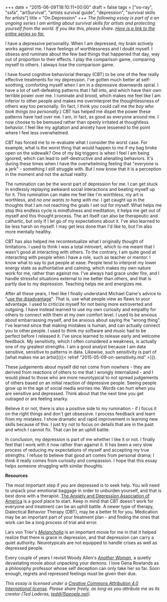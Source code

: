 +++
date = "2015-06-09T18:10:11+00:00"
draft = false
tags = ["oo-ray", "ssfa", "artSurvival", "artists survival guide", "depression", "survival skills for artists"]
title = "On Depression"
+++
*The following essay is part of a an ongoing series I am writing about survival skills for artists and protecting yourself from the world. If you like this, please share. [Here is a link to the entire series so far.](/tags/survival-skills-for-artists/)*

I have a depressive personality. When I am depressed, my brain actively works against me. I have feelings of worthlessness and I doubt myself. I obsess and ruminate about the few bad things that happened that day, way out of proportion to their effects. I play the comparison game, comparing myself to others. I always lose the comparison game. 

I have found cognitive behaviorial therapy (CBT) to be one of the few really effective treatments for my depression. I've gotten much better at self-soothing, comforting myself when I am in a depressive downwards spiral. I have a lot of self-defeating patterns that I fall into, and which have their own terrible power over me. I ruminate and brood, which makes me feel like I am inferior to other people and makes me overinterpret the thoughtlessness of others way too personally. (In fact, I think you could call me *the boy who took things too personally*.) CBT has helped me dispel the power these patterns have had over me. I am, in fact, as good as everyone around me. I now choose to be bemused rather than openly irritated at thoughtless behavior. I feel like my agitation and anxiety have lessened to the point where I feel less overwhelmed.

CBT has forced me to re-evaluate what I consider the worst case. For example, what is the worst thing that would happen to me if my bag broke open on the sidewalk? One of my big triggers is when I feel I am being ignored, which can lead to self-destructive and alienating behaviors. It's during these times when I have the overwhelming feeling that "everyone is a jerk" - something I still struggle with. But I now know that it is a perception in the moment and not the actual reality.

The rumination can be the worst part of depression for me. I can get stuck in endlessly replaying awkward social interactions and beating myself up for it. This rumination can make me feel like I'm worthless, my art is worthless, and *no one wants to hang with me*. I get caught up in the thoughts that I am not reaching the goals I set out for myself. What helps me stop this endless cycle is mindfulness and meditation; it helps me get out of myself and this thought process. The art itself can also be therapeutic and cathartic, but only if I let go of my expectations about it.  I've also learned to be less harsh on myself. I may get less done than I'd like to, but I'm also more mentally healthy.

CBT has also helped me recontextualize what I originally thought of limitations. I used to think I was a total introvert, which to me meant that I wasn't good at interacting with others. To the contrary, I am quite good at interacting with people when I have a role, such as teacher or mentor. I know what to say to put people at ease. People tend to interpret my lower energy state as authoritative and calming, which makes my own nature work for me, rather than against me.  I've always had grace under fire, and I handle stressful situations external to me better than others, and that is partly due to my depression. Teaching helps me and energizes me.

After all these years, I feel like I finally understand Michael Caine's advice to "[use the disadvantage](https://books.google.com/books?id=ES6ZAAAAQBAJ&pg=PT91&lpg=PT91&dq=use+the+disadvantage+caine&source=bl&ots=0NxeOR-4iO&sig=XsFL4clh_687Cr3UN-nZZ_s_bIs&hl=en&sa=X&ei=9XhwVcb-H8nZoATFwoOABA&ved=0CCAQ6AEwAA#v=onepage&q=use%20the%20disadvantage%20caine&f=false)". That is, use what people view as flaws to your advantage. I used to criticize myself for not being more extroverted and outgoing. I have instead learned to use my own curiosity and empathy for others to connect with them at my own comfort level. I used to be anxious about embarrassing myself, and be anxious about saying the "wrong thing". I've learned since that making mistakes is human, and can actually connect you to other people. I used to think my software and music had to be perfect before I released it. I've since learned to release early and welcome feedback. My sensitivity, which I often considered a weakness, is actually one of my greatest strengths. I am a good analyst because I am data sensitive, sensitive to patterns in data. Likewise, such sensitivity is part of [what  makes me an artist]({{< relref "2015-05-09-on-sensitivity.md" >}}).

These judgements about myself did not come from nowhere - they are derived from reactions of others to me that I wrongly internalized - and I would plead to those who are more neurotypical to not spread judgements of others based on an initial reaction of depressive people. Seeing people grow up in the age of social media worries me. Words can hurt when you are sensitive and depressed. Think about that the next time you get outraged or are feeling snarky. 

Believe it or not, there is also a positive side to my rumination - if I focus it on the right things and don't get obsessive. I process feedback and learn from my mistakes. I show dramatic and rapid improvement in learning new skills because of this. I just try not to focus on details that are in the past and which I cannot fix. That can be an uphill battle.

In conclusion, my depression is part of me whether I like it or not. I finally feel that I work with it now rather than against it. It has been a very slow process of reducing my expectations of myself and accepting my true strengths. I refuse to believe that good art comes from personal drama; I think it really comes from curiosity and compassion. I hope that this essay helps someone struggling with similar thoughts.

**Resources**

The most important step if you are depressed is to seek help. You will need to unpack your emotional baggage in order to unburden yourself, and that is best done with a therapist. [The Anxiety and Depression Association of America](http://www.adaa.org/finding-help) is a good place to start. Keep in mind that CBT doesn't work for everyone and treatment can be an uphill battle. A newer type of therapy, Dialectical Behavior Therapy (DBT), may be a better fit for you. Medication may be an important part of your treatment plan - and finding the ones that work can be a long process of trial and error.

Lars von Trier's *[Melancholia](http://m.imdb.com/title/tt1527186/)* is an important movie for me in that it helped realize that there is grace in depression, and that depression can carry a quiet authority. Neurotypicals are not equipped to handle crises as well as depressed people.

Every couple of years I revisit Woody Allen's *[Another Woman](http://m.imdb.com/title/tt0094663)*, a quietly devastating movie about unpacking your demons. I love Gena Rowlands as a philosophy professor whose self deception can only take her so far. Soon enough, regrets and repressed feelings must be given their due.

*This essay is licensed under a [Creative Commons Attribution 4.0 International license](http://creativecommons.org/licenses/by/4.0/). Please share freely, as long as you attribute me as its creator (Ted Laderas, ted@15people.net).*